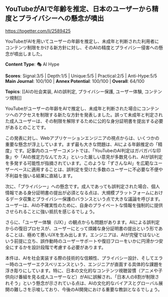 ## YouTubeがAIで年齢を推定、日本のユーザーから精度とプライバシーへの懸念が噴出

https://togetter.com/li/2589425

YouTubeがAIを用いてユーザーの年齢を推定し、未成年と判断された利用者にコンテンツ制限をかける新方針に対し、そのAIの精度とプライバシー侵害への懸念が噴出しました。

**Content Type**: 🎭 AI Hype

**Scores**: Signal:3/5 | Depth:1/5 | Unique:5/5 | Practical:2/5 | Anti-Hype:5/5
**Main Journal**: 100/100 | **Annex Potential**: 100/100 | **Overall**: 64/100

**Topics**: [[AIの社会実装, AIの誤判定, プライバシー保護, ユーザー体験, コンテンツ規制]]

YouTubeがユーザーの年齢をAIで推定し、未成年と判断された場合にコンテンツへのアクセスを制限する新たな方針を発表しました。誤って未成年と判定された成人ユーザーは、その制限を解除するために公的な身分証明書を提出する必要があるとのことです。

この発表に対し、Webアプリケーションエンジニアの視点からは、いくつかの重要な懸念が浮上しています。まず最も大きな問題は、AIによる年齢推定の「精度」です。記事内のユーザーコメントでは、「YouTubeのAI判定はガバガバな印象」や「AIの推定力なんてカス」といった厳しい意見が多数見られ、AIが誤判定を多発する可能性が指摘されています。このような「ずさんなAI」を広範なユーザーベースに適用することは、誤判定を受けた多数のユーザーに不必要な不便や不利益を強いる結果に直結します。

次に、「プライバシー」への懸念です。成人であっても誤判定された場合、個人情報である身分証明書の提出が必須となる点は、大規模プラットフォームにおけるデータ収集とプライバシー保護のバランスという点で大きな議論を呼びます。ユーザーは、AIの不確実性のために、自身のプライベートな情報を強制的に提供させられることに強い抵抗を感じるでしょう。

さらに、「ユーザー体験（UX）」の観点からも問題があります。AIによる誤判定からの復旧プロセスが、ユーザーにとって煩雑な身分証明書の提出という形であることは、極めて悪いUXを生み出します。エンジニアは、AIが完璧ではないという前提に立ち、誤作動時のユーザーサポートや復旧フローをいかに円滑かつ安全にするかを設計段階で考慮する必要があります。

本件は、AIを社会実装する際の技術的な信頼性、プライバシー設計、そしてエラー時のユーザーエクスペリエンスという、エンジニアが直面する具体的な課題を浮き彫りにしています。特に、日本の文化的なコンテンツ視聴習慣（アニメや子供向け番組を見る成人ユーザーなど）がAIに誤解され、「日本人の8割が制限されそう」という懸念が示されている点は、AIの文化的なバイアスとグローバル展開の難しさを示唆しており、今後のAI開発における重要な教訓となるでしょう。